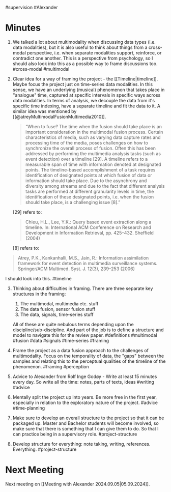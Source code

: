 #supervision #Alexander

# Minutes

1. We talked a lot about multimodality when discussing data types (i.e. data modalities), but it is also useful to think about things from a cross-modal perspective, i.e. when separate modalities support, reinforce, or contradict one another. This is a perspective from psychology, so I should also look into this as a possible way to frame discussions too. #cross-modal #multimodal
   
2. Clear idea for a way of framing the project - the [[Timeline|timeline]]. Maybe focus the project just on time-series data modalities. In this sense, we have an underlying (musical) phenomenon that takes place in "analogue" time, captured at specific intervals in specific ways across data modalities. In terms of analysis, we decouple the data from it's specific time indexing, have a separate timeline and fit the data to it. A similar idea was mentioned by [[@atreyMultimodalFusionMultimedia2010]].
   
   > “When to fuse? The time when the fusion should take place is an important consideration in the multimodal fusion process. Certain characteristics of media, such as varying data capture rates and processing time of the media, poses challenges on how to synchronize the overall process of fusion. Often this has been addressed by performing the multimedia analysis tasks (such as event detection) over a timeline [29]. A timeline refers to a measurable span of time with information denoted at designated points. The timeline-based accomplishment of a task requires identification of designated points at which fusion of data or information should take place. Due to the asynchrony and diversity among streams and due to the fact that different analysis tasks are performed at different granularity levels in time, the identification of these designated points, i.e. when the fusion should take place, is a challenging issue [8].”
   
   [29] refers to:
   
   > Chieu, H.L., Lee, Y.K.: Query based event extraction along a timeline. In: International ACM Conference on Research and Development in Information Retrieval, pp. 425–432. Sheffield (2004)
   
   [8] refers to:

>	Atrey, P.K., Kankanhalli, M.S., Jain, R.: Information assimilation framework for event detection in multimedia surveillance systems. Springer/ACM Multimed. Syst. J. 12(3), 239–253 (2006)
   
   I should look into this. #timeline
   
3. Thinking about difficulties in framing. There are three separate key structures in the framing:
   
	1. The multimodal, multimedia etc. stuff
	2. The data fusion, sensor fusion stuff
	3. The data, signals, time-series stuff
	   
	All of these are quite nebulous terms depending upon the discipline/sub-discipline. And part of the job is to define a structure and model to navigate this for the review paper. #definitions #multimodal #fusion #data #signals #time-series #framing
	
4.  Frame the project as a data fusion approach to the challenges of multimodality. Focus on the temporality of data, the "gaps" between the samples and relating this to the perceptual qualities of the timeline of the phenomenon. #framing #perception

5. Advice to Alexander from Rolf Inge Godøy - Write at least 15 minutes every day. So write all the time: notes, parts of texts, ideas #writing #advice
   
6. Mentally split the project up into years. Be more free in the first year, especially in relation to the exploratory nature of the project. #advice #time-planning
   
7. Make sure to develop an overall structure to the project so that it can be packaged up. Master and Bachelor students will become involved, so make sure that there is something that I can give them to do. So that I can practice being in a supervisory role. #project-structure 

8. Develop structure for everything: note taking, writing, references. Everything. #project-structure 

# Next Meeting

Next meeting on [[Meeting with Alexander 2024.09.05|05.09.2024]].
